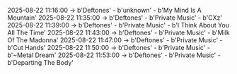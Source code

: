 2025-08-22 11:16:00 -> b'Deftones' - b'unknown' - b'My Mind Is A Mountain'
2025-08-22 11:35:00 -> b'Deftones' - b'Private Music' - b'CXz'
2025-08-22 11:39:00 -> b'Deftones' - b'Private Music' - b'I Think About You All The Time'
2025-08-22 11:43:00 -> b'Deftones' - b'Private Music' - b'Milk Of The Madonna'
2025-08-22 11:47:00 -> b'Deftones' - b'Private Music' - b'Cut Hands'
2025-08-22 11:50:00 -> b'Deftones' - b'Private Music' - b'~Metal Dream'
2025-08-22 11:53:00 -> b'Deftones' - b'Private Music' - b'Departing The Body'
